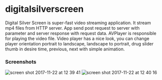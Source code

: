# digitalsilverscreen
Digital Silver Screen is super-fast video streaming application. It stream mp4 files from HTTP server. App send post request to server with parameter and server response with request data. 
AVPlayer is responsible for playing the video file. 
Video player has a nice look, you can change player orientation portrait to landscape, landscape to portrait, drug slider thumb in desire time, previous, next with simple animation.

### Screenshots
![screen shot 2017-11-22 at 12 39 41](https://user-images.githubusercontent.com/22715216/33113471-b5df495e-cf82-11e7-83a6-64c17a538dd1.png)
![screen shot 2017-11-22 at 12 40 16](https://user-images.githubusercontent.com/22715216/33113472-b6fa7e44-cf82-11e7-85f1-c06d5d9463ef.png)
